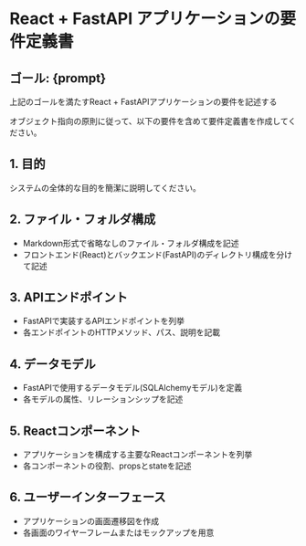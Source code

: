 # React + FastAPI アプリケーションの要件定義書
## ゴール: {prompt}
上記のゴールを満たすReact + FastAPIアプリケーションの要件を記述する

オブジェクト指向の原則に従って、以下の要件を含めて要件定義書を作成してください。

## 1. 目的
システムの全体的な目的を簡潔に説明してください。

## 2. ファイル・フォルダ構成
- Markdown形式で省略なしのファイル・フォルダ構成を記述
- フロントエンド(React)とバックエンド(FastAPI)のディレクトリ構成を分けて記述

## 3. APIエンドポイント
- FastAPIで実装するAPIエンドポイントを列挙
- 各エンドポイントのHTTPメソッド、パス、説明を記載

## 4. データモデル
- FastAPIで使用するデータモデル(SQLAlchemyモデル)を定義
- 各モデルの属性、リレーションシップを記述

## 5. Reactコンポーネント
- アプリケーションを構成する主要なReactコンポーネントを列挙
- 各コンポーネントの役割、propsとstateを記述

## 6. ユーザーインターフェース
- アプリケーションの画面遷移図を作成
- 各画面のワイヤーフレームまたはモックアップを用意
